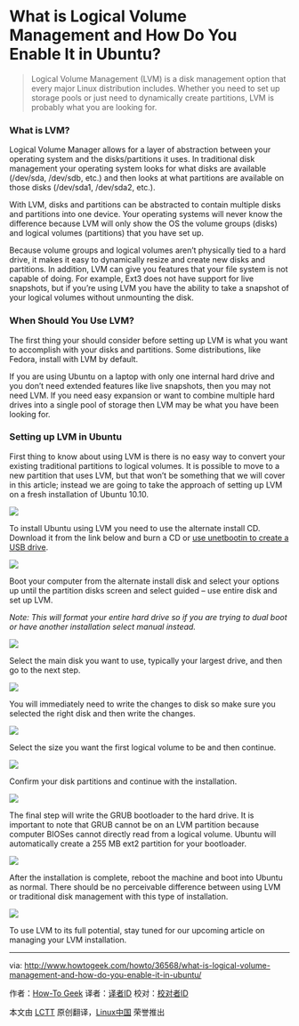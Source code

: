 What is Logical Volume Management and How Do You Enable It in Ubuntu?
================================================================================
> Logical Volume Management (LVM) is a disk management option that every major Linux distribution includes. Whether you need to set up storage pools or just need to dynamically create partitions, LVM is probably what you are looking for.

### What is LVM? ###

Logical Volume Manager allows for a layer of abstraction between your operating system and the disks/partitions it uses. In traditional disk management your operating system looks for what disks are available (/dev/sda, /dev/sdb, etc.) and then looks at what partitions are available on those disks (/dev/sda1, /dev/sda2, etc.).

With LVM, disks and partitions can be abstracted to contain multiple disks and partitions into one device. Your operating systems will never know the difference because LVM will only show the OS the volume groups (disks) and logical volumes (partitions) that you have set up.

Because volume groups and logical volumes aren’t physically tied to a hard drive, it makes it easy to dynamically resize and create new disks and partitions. ﻿In addition, LVM can give you features that your file system is not capable of doing. For example, Ext3 does not have support for live snapshots, but if you’re using LVM you have the ability to take a snapshot of your logical volumes without unmounting the disk.

### When Should You Use LVM? ###

The first thing your should consider before setting up LVM is what you want to accomplish with your disks and partitions. Some distributions, like Fedora, install with LVM by default.

If you are using Ubuntu on a laptop with only one internal hard drive and you don’t need extended features like live snapshots, then you may not need LVM. If you need easy expansion or want to combine multiple hard drives into a single pool of storage then LVM may be what you have been looking for.

### Setting up LVM in Ubuntu ###

First thing to know about using LVM is there is no easy way to convert your existing traditional partitions to logical volumes. It is possible to move to a new partition that uses LVM, but that won’t be something that we will cover in this article; instead we are going to take the approach of setting up LVM on a fresh installation of Ubuntu 10.10.

![](http://cdn3.howtogeek.com/wp-content/uploads/2010/12/ubuntu-10-banner.png)

To install Ubuntu using LVM you need to use the alternate install CD. Download it from the link below and burn a CD or [use unetbootin to create a USB drive][1].

![](http://cdn3.howtogeek.com/wp-content/uploads/2010/12/download-web.png)

Boot your computer from the alternate install disk and select your options up until the partition disks screen and select guided – use entire disk and set up LVM.

*Note: This will format your entire hard drive so if you are trying to dual boot or have another installation select manual instead.*

![](http://cdn3.howtogeek.com/wp-content/uploads/2010/12/setup-1.png)

Select the main disk you want to use, typically your largest drive, and then go to the next step.

![](http://cdn3.howtogeek.com/wp-content/uploads/2010/12/setup-2.png)

You will immediately need to write the changes to disk so make sure you selected the right disk and then write the changes.

![](http://cdn3.howtogeek.com/wp-content/uploads/2010/12/setup-3.png)

Select the size you want the first logical volume to be and then continue.

![](http://cdn3.howtogeek.com/wp-content/uploads/2011/01/setup-4.png)

Confirm your disk partitions and continue with the installation.

![](http://cdn3.howtogeek.com/wp-content/uploads/2011/01/setup-5.png)

The final step will write the GRUB bootloader to the hard drive. It is important to note that GRUB cannot be on an LVM partition because computer BIOSes cannot directly read from a logical volume. Ubuntu will automatically create a 255 MB ext2 partition for your bootloader.

![](http://cdn3.howtogeek.com/wp-content/uploads/2011/01/setup-6.png)

After the installation is complete, reboot the machine and boot into Ubuntu as normal. There should be no perceivable difference between using LVM or traditional disk management with this type of installation.

![](http://cdn3.howtogeek.com/wp-content/uploads/2011/01/disk-manager.png)

To use LVM to its full potential, stay tuned for our upcoming article on managing your LVM installation.

--------------------------------------------------------------------------------

via: http://www.howtogeek.com/howto/36568/what-is-logical-volume-management-and-how-do-you-enable-it-in-ubuntu/

作者：[How-To Geek][a]
译者：[译者ID](https://github.com/译者ID)
校对：[校对者ID](https://github.com/校对者ID)

本文由 [LCTT](https://github.com/LCTT/TranslateProject) 原创翻译，[Linux中国](https://linux.cn/) 荣誉推出

[a]:https://plus.google.com/+howtogeek?prsrc=5
[1]:http://www.howtogeek.com/howto/13379/create-a-bootable-ubuntu-9.10-usb-flash-drive/